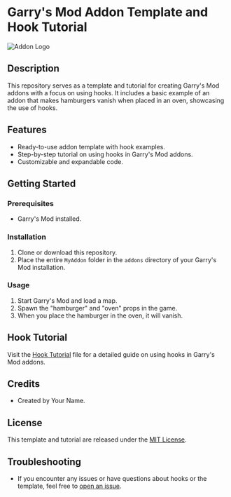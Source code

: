 # Garry's Mod Addon Template and Hook Tutorial

![Addon Logo](images/logo.png)

## Description

This repository serves as a template and tutorial for creating Garry's Mod addons with a focus on using hooks. It includes a basic example of an addon that makes hamburgers vanish when placed in an oven, showcasing the use of hooks.

## Features

- Ready-to-use addon template with hook examples.
- Step-by-step tutorial on using hooks in Garry's Mod addons.
- Customizable and expandable code.

## Getting Started

### Prerequisites

- Garry's Mod installed.

### Installation

1. Clone or download this repository.
2. Place the entire `MyAddon` folder in the `addons` directory of your Garry's Mod installation.

### Usage

1. Start Garry's Mod and load a map.
2. Spawn the "hamburger" and "oven" props in the game.
3. When you place the hamburger in the oven, it will vanish.

## Hook Tutorial

Visit the [Hook Tutorial](HOOK_TUTORIAL.md) file for a detailed guide on using hooks in Garry's Mod addons.

## Credits

- Created by Your Name.

## License

This template and tutorial are released under the [MIT License](LICENSE.md).

## Troubleshooting

- If you encounter any issues or have questions about hooks or the template, feel free to [open an issue](https://github.com/yourusername/your-repo/issues).

